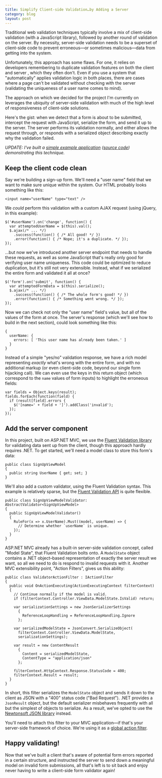 ```yaml
---
title: Simplify Client-side Validation…by Adding a Server
category: blog
layout: post
---
```


Traditional web validation techniques typically involve a mix of client-side validation (with a JavaScript library), followed by another round of validation on the server. By necessity, server-side validation needs to be a superset of client-side code to prevent erroneous—or sometimes malicious—data from getting into the system.

Unfortunately, this approach has some flaws. For one, it relies on developers remembering to duplicate validation features on both the client and server , which they often don't. Even if you use a system that "automatically" applies validation logic in both places, there are cases where a page can't be validated without checking with the server (validating the uniqueness of a user name comes to mind).

The approach on which we decided for the project I'm currently on leverages the ubiquity of server-side validation with much of the high level of responsiveness of client-side solutions.

Here's the gist: when we detect that a form is about to be submitted, intercept the request with JavaScript, serialize the form, and send it up to the server. The server performs its validation normally, and either allows the request through, or responds with a serialized object describing exactly why the validation failed.

_UPDATE: I've built a [simple example application][4] ([source code][5]) demonstrating this technique._

## Keep the client code clean

Say we're building a sign-up form. We'll need a "user name" field that we want to make sure unique within the system. Our HTML probably looks something like this:

    <input name="userName" type="text" />

We _could_ perform this validation with a custom AJAX request (using jQuery, in this example):

    $('#userName').on('change', function() {
      var attemptedUserName = $(this).val();
      $.ajax(/* ... */)
        .success(function() { /* All good! */ })
        .error(function() { /* Nope; it's a duplicate. */ });
    });

...but now we've introduced another server endpoint that needs to handle these requests, as well as some JavaScript that's really only good for verifying user name uniqueness. This code could be optimized to reduce duplication, but it's still not very extensible. Instead, what if we serialized the entire form and validated it all at once?

    $('form').on('submit', function() {
      var attemptedFormData = $(this).serialize();
      $.ajax(/* ... */)
        .success(function() { /* The whole form's good! */ })
        .error(function() { /* Something went wrong. */ });
    });

Now we can check not only the "user name" field's value, but all of the values of the form at once. The server's response (which we'll see how to build in the next section), could look something like this:

    {
      userName: {
        errors: [ 'This user name has already been taken.' ]
      }
    }

Instead of a simple "yes/no" validation response, we have a rich model representing _exactly_ what's wrong with the entire form, and with no additional markup (or even client-side code, beyond our single form hijacking call). We can even use the keys in this return object (which correspond to the `name` values of form inputs) to highlight the erroneous fields:

    var fields = Object.keys(result);
    fields.forEach(function(field) {
      if (result[field].errors {
        $('[name=' + field + ']').addClass('invalid');
      });
    });

## Add the server component

In this project, built on ASP.NET MVC, we use the [Fluent Validation library][0] for validating data sent up from the client, though this approach hardly requires .NET. To get started, we'll need a model class to store this form's data:

    public class SignUpViewModel
    {
      public string UserName { get; set; }
    }

We'll also add a custom validator, using the Fluent Validation syntax. This example is relatively sparse, but the [Fluent Validation API][1] is quite flexible.

    public class SignUpViewModelValidator: AbstractValidator<SignUpViewModel>
    {
      public SignUpViewModelValidator()
      {
        RuleFor(x => x.UserName).Must((model, userName) => {
          // Determine whether `userName` is unique.
        });
      }
    }

ASP.NET MVC already has a built-in server-side validation concept, called "Model State", that Fluent Validation bolts onto. A `ModelState` object contains a .NET object–based representation of exactly the server result we want, so all we need to do is respond to invalid requests with it. Another MVC extensibility point, "Action Filters", gives us this ability:

    public class ValidatorActionFilter : IActionFilter
    {
      public void OnActionExecuting(ActionExecutingContext filterContext)
      {
        // Continue normally if the model is valid.
        if (filterContext.Controller.ViewData.ModelState.IsValid) return;

        var serializationSettings = new JsonSerializerSettings
          {
            ReferenceLoopHandling = ReferenceLoopHandling.Ignore
          };

        var serializedModelState = JsonConvert.SerializeObject(
          filterContext.Controller.ViewData.ModelState,
          serializationSettings);
          
        var result = new ContentResult
          {
            Content = serializedModelState,
            ContentType = "application/json"
          };

        filterContext.HttpContext.Response.StatusCode = 400;
        filterContext.Result = result;
      }
    }

In short, this filter serializes the `ModelState` object and sends it down to the client as JSON with a "400" status code ("Bad Request"). .NET provides a `JsonResult` object, but the default serializer misbehaves frequently with all but the simplest of objects to serialize. As a result, we've opted to use the [Newtonsoft JSON library][2] instead.

You'll need to attach this filter to your MVC application—if that's your server-side framework of choice. We're using it as a [global action filter][3].

## Happy validating!

Now that we've built a client that's aware of potential form errors reported in a certain structure, and instructed the server to send down a meaningful model on invalid form submissions, all that's left is to sit back and enjoy never having to write a client-side form validator again!

[0]: http://fluentvalidation.codeplex.com/
[1]: http://fluentvalidation.codeplex.com/wikipage?title=Validators&referringTitle=Documentation
[2]: https://github.com/JamesNK/Newtonsoft.Json
[3]: http://weblogs.asp.net/gunnarpeipman/archive/2010/08/15/asp-net-mvc-3-global-action-filters.aspx
[4]: http://validation-sample.apphb.com/
[5]: https://github.com/TimGThomas/validation-sample
